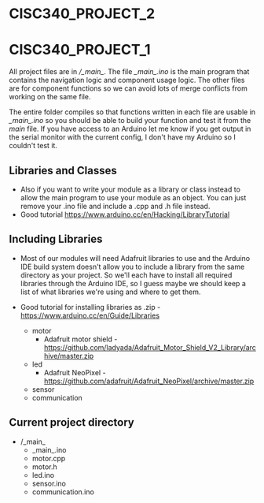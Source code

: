 # CISC340_PROJECT_2

# CISC340_PROJECT_1
All project files are in */\_main\_*. The file *\_main\_.ino* is the main program that contains the navigation logic and component usage logic. The other files are for component functions so we can avoid lots of merge conflicts from working on the same file. 

The entire folder compiles so that functions written in each file are usable in *\_main\_.ino* so you should be able to build your function and test it from the _main_ file. If you have access to an Arduino let me know if you get output in the serial monitor with the current config, I don't have my Arduino so I couldn't test it.

## Libraries and Classes
- Also if you want to write your module as a library or class instead to allow the main program to use your module as an object. You can just remove your .ino file and include a .cpp and .h file instead. 
- Good tutorial https://www.arduino.cc/en/Hacking/LibraryTutorial 

## Including Libraries
- Most of our modules will need Adafruit libraries to use and the Arduino IDE build system doesn't allow you to include a library from the same directory as your project. So we'll each have to install all required libraries through the Arduino IDE, so I guess maybe we should keep a list of what libraries we're using and where to get them.
- Good tutorial for installing libraries as .zip - https://www.arduino.cc/en/Guide/Libraries

  - motor
    - Adafruit motor shield - https://github.com/ladyada/Adafruit_Motor_Shield_V2_Library/archive/master.zip 
  - led
    - Adafruit NeoPixel - https://github.com/adafruit/Adafruit_NeoPixel/archive/master.zip
  - sensor
  - communication


## Current project directory
- /\_main\_
  - \_main\_.ino
  - motor.cpp
  - motor.h
  - led.ino
  - sensor.ino
  - communication.ino
